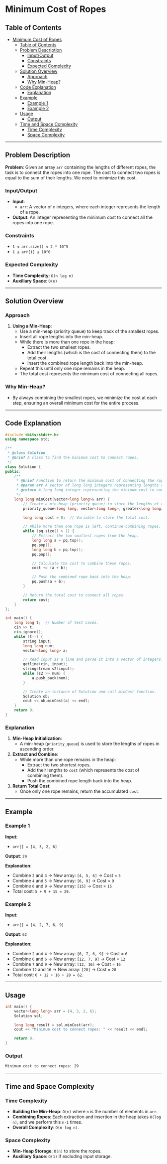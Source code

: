 # Minimum Cost of Ropes

## Table of Contents

- [Minimum Cost of Ropes](#minimum-cost-of-ropes)
  - [Table of Contents](#table-of-contents)
  - [Problem Description](#problem-description)
    - [Input/Output](#inputoutput)
    - [Constraints](#constraints)
    - [Expected Complexity](#expected-complexity)
  - [Solution Overview](#solution-overview)
    - [Approach](#approach)
    - [Why Min-Heap?](#why-min-heap)
  - [Code Explanation](#code-explanation)
    - [Explanation](#explanation)
  - [Example](#example)
    - [Example 1](#example-1)
    - [Example 2](#example-2)
  - [Usage](#usage)
    - [Output](#output)
  - [Time and Space Complexity](#time-and-space-complexity)
    - [Time Complexity](#time-complexity)
    - [Space Complexity](#space-complexity)

---

## Problem Description

**Problem**: Given an array `arr` containing the lengths of different ropes, the task is to connect the ropes into one rope. The cost to connect two ropes is equal to the sum of their lengths. We need to minimize this cost.

### Input/Output

- **Input**:
  - `arr`: A vector of `n` integers, where each integer represents the length of a rope.
- **Output**: An integer representing the minimum cost to connect all the ropes into one rope.

### Constraints

- `1 ≤ arr.size() ≤ 2 * 10^5`
- `1 ≤ arr[i] ≤ 10^6`

### Expected Complexity

- **Time Complexity**: `O(n log n)`
- **Auxiliary Space**: `O(n)`

---

## Solution Overview

### Approach

1. **Using a Min-Heap**:
   - Use a min-heap (priority queue) to keep track of the smallest ropes.
   - Insert all rope lengths into the min-heap.
   - While there is more than one rope in the heap:
     - Extract the two smallest ropes.
     - Add their lengths (which is the cost of connecting them) to the total cost.
     - Insert the combined rope length back into the min-heap.
   - Repeat this until only one rope remains in the heap.
   - The total cost represents the minimum cost of connecting all ropes.

### Why Min-Heap?

- By always combining the smallest ropes, we minimize the cost at each step, ensuring an overall minimum cost for the entire process.

---

## Code Explanation

```cpp
#include <bits/stdc++.h>
using namespace std;

/**
 * @class Solution
 * @brief A class to find the minimum cost to connect ropes.
 */
class Solution {
public:
    /**
     * @brief Function to return the minimum cost of connecting the ropes.
     * @param arr A vector of long long integers representing lengths of the ropes.
     * @return A long long integer representing the minimum cost to connect all ropes.
     */
    long long minCost(vector<long long>& arr) {
        // Create a min-heap (priority queue) to store the lengths of ropes.
        priority_queue<long long, vector<long long>, greater<long long>> pq(arr.begin(), arr.end());

        long long cost = 0;  // Variable to store the total cost.

        // While more than one rope is left, continue combining ropes.
        while (pq.size() > 1) {
            // Extract the two smallest ropes from the heap.
            long long a = pq.top();
            pq.pop();
            long long b = pq.top();
            pq.pop();

            // Calculate the cost to combine these ropes.
            cost += (a + b);

            // Push the combined rope back into the heap.
            pq.push(a + b);
        }

        // Return the total cost to connect all ropes.
        return cost;
    }
};

int main() {
    long long t;  // Number of test cases.
    cin >> t;
    cin.ignore();
    while (t--) {
        string input;
        long long num;
        vector<long long> a;

        // Read input as a line and parse it into a vector of integers.
        getline(cin, input);
        stringstream s2(input);
        while (s2 >> num) {
            a.push_back(num);
        }

        // Create an instance of Solution and call minCost function.
        Solution ob;
        cout << ob.minCost(a) << endl;
    }
    return 0;
}
```

### Explanation

1. **Min-Heap Initialization**:
   - A min-heap (`priority_queue`) is used to store the lengths of ropes in ascending order.
2. **Extract and Combine**:
   - While more than one rope remains in the heap:
     - Extract the two shortest ropes.
     - Add their lengths to `cost` (which represents the cost of combining them).
     - Push the combined rope length back into the heap.
3. **Return Total Cost**:
   - Once only one rope remains, return the accumulated `cost`.

---

## Example

### Example 1

**Input**:

- `arr[] = [4, 3, 2, 6]`

**Output**: `29`

**Explanation**:

- Combine `2` and `3` → New array: `[4, 5, 6]` → Cost = `5`
- Combine `4` and `5` → New array: `[6, 9]` → Cost = `9`
- Combine `6` and `9` → New array: `[15]` → Cost = `15`
- Total cost: `5 + 9 + 15 = 29`.

### Example 2

**Input**:

- `arr[] = [4, 2, 7, 6, 9]`

**Output**: `62`

**Explanation**:

- Combine `2` and `4` → New array: `[6, 7, 6, 9]` → Cost = `6`
- Combine `6` and `6` → New array: `[12, 7, 9]` → Cost = `12`
- Combine `7` and `9` → New array: `[12, 16]` → Cost = `16`
- Combine `12` and `16` → New array: `[28]` → Cost = `28`
- Total cost: `6 + 12 + 16 + 28 = 62`.

---

## Usage

```cpp
int main() {
    vector<long long> arr = {4, 3, 2, 6};
    Solution sol;

    long long result = sol.minCost(arr);
    cout << "Minimum cost to connect ropes: " << result << endl;

    return 0;
}
```

### Output

```bash
Minimum cost to connect ropes: 29
```

---

## Time and Space Complexity

### Time Complexity

- **Building the Min-Heap**: `O(n)` where `n` is the number of elements in `arr`.
- **Combining Ropes**: Each extraction and insertion in the heap takes `O(log n)`, and we perform this `n-1` times.
- **Overall Complexity**: `O(n log n)`.

### Space Complexity

- **Min-Heap Storage**: `O(n)` to store the ropes.
- **Auxiliary Space**: `O(1)` if excluding input storage.
